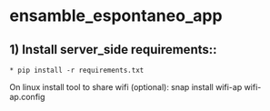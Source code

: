 # ensamble_espontaneo_app
## 1) Install server_side requirements::
    * pip install -r requirements.txt
On linux install tool to share wifi (optional):
snap install wifi-ap
wifi-ap.config